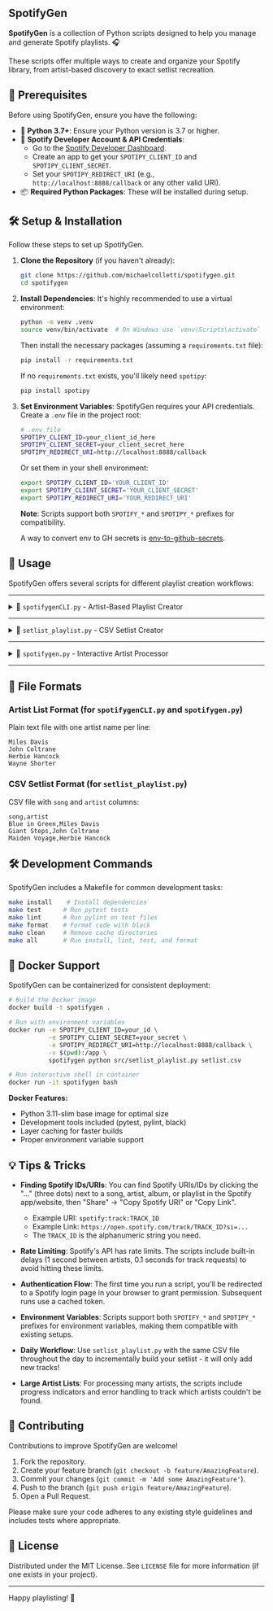 ## SpotifyGen 
**SpotifyGen** is a collection of Python scripts designed to help you manage and generate Spotify playlists. 🎧

These scripts offer multiple ways to create and organize your Spotify library, from artist-based discovery to exact setlist recreation.

## 🚦 Prerequisites

Before using SpotifyGen, ensure you have the following:

*   🐍 **Python 3.7+**: Ensure your Python version is 3.7 or higher.
*   🔑 **Spotify Developer Account & API Credentials**:
    *   Go to the [Spotify Developer Dashboard](https://developer.spotify.com/dashboard/).
    *   Create an app to get your `SPOTIPY_CLIENT_ID` and `SPOTIPY_CLIENT_SECRET`.
    *   Set your `SPOTIPY_REDIRECT_URI` (e.g., `http://localhost:8888/callback` or any other valid URI).
*   📦 **Required Python Packages**: These will be installed during setup.

## 🛠️ Setup & Installation

Follow these steps to set up SpotifyGen.

1.  **Clone the Repository** (if you haven't already):
    ```bash
    git clone https://github.com/michaelcolletti/spotifygen.git
    cd spotifygen
    ```

2.  **Install Dependencies**:
    It's highly recommended to use a virtual environment:
    ```bash
    python -m venv .venv
    source venv/bin/activate  # On Windows use `venv\Scripts\activate`
    ```
    Then install the necessary packages (assuming a `requirements.txt` file):
    ```bash
    pip install -r requirements.txt
    ```
    If no `requirements.txt` exists, you'll likely need `spotipy`:
    ```bash
    pip install spotipy
    ```

3.  **Set Environment Variables**:
    SpotifyGen requires your API credentials. Create a `.env` file in the project root:
    ```bash
    # .env file
    SPOTIPY_CLIENT_ID=your_client_id_here
    SPOTIPY_CLIENT_SECRET=your_client_secret_here
    SPOTIPY_REDIRECT_URI=http://localhost:8888/callback
    ```
    
    Or set them in your shell environment:
    ```bash
    export SPOTIPY_CLIENT_ID='YOUR_CLIENT_ID'
    export SPOTIPY_CLIENT_SECRET='YOUR_CLIENT_SECRET'
    export SPOTIPY_REDIRECT_URI='YOUR_REDIRECT_URI'
    ```
    
    **Note**: Scripts support both `SPOTIFY_*` and `SPOTIPY_*` prefixes for compatibility.
    
    A way to convert env to GH secrets is [env-to-github-secrets](https://github.com/michaelcolletti/env-to-github-secrets/).

## 🚀 Usage

SpotifyGen offers several scripts for different playlist creation workflows:

---

<details>
<summary>🎵 <code>spotifygenCLI.py</code> - Artist-Based Playlist Creator</summary>

Creates two playlists from a list of artists: one with popular tracks and another with deep cuts (lesser-known tracks).

**How it Works:**
Provide a text file with artist names (one per line), and the script will create two playlists using Spotify's catalog.

**Command Line Arguments:**

*   `file`: Path to text file containing artist names (Required)
*   `--popular-limit INTEGER`: Number of popular tracks per artist (Default: 3)
*   `--deep-limit INTEGER`: Number of deep cuts per artist (Default: 3)
*   `--country COUNTRY`: Country code for popularity metrics (Default: US)
*   `--popular-name TEXT`: Name for the popular tracks playlist
*   `--deep-name TEXT`: Name for the deep cuts playlist

**Example:**
Create playlists from artists listed in `artist-list.txt` with 5 popular tracks and 2 deep cuts per artist:

```bash
python src/spotifygenCLI.py artist-list.txt \
  --popular-limit 5 \
  --deep-limit 2 \
  --popular-name "Top Hits Collection" \
  --deep-name "Hidden Gems"
```

**Output:**
- "Top Hits Collection" playlist with popular tracks
- "Hidden Gems" playlist with lesser-known tracks
- Summary report with success/failure counts
</details>

---

<details>
<summary>📝 <code>setlist_playlist.py</code> - CSV Setlist Creator</summary>

Creates or updates a daily playlist from a CSV file containing exact artist-song combinations.

**How it Works:**
Provide a CSV file with `artist` and `song` columns, and the script will search for exact matches and create a dated playlist.

**Smart Update Logic:**
- **Same day:** Updates existing "Setlist YYYY-MM-DD" playlist with only new tracks
- **New day:** Creates fresh playlist for the current date
- **Duplicate detection:** Skips songs already in the playlist

**Command Line Arguments:**

*   `file`: Path to CSV file containing setlist (Required)

**CSV Format:**
```csv
song,artist
Dolphin Dance,Herbie Hancock
So What,Miles Davis
Giant Steps,John Coltrane
```

**Example:**
```bash
python src/setlist_playlist.py setlist.csv
```

**Output:**
- "Setlist 2025-05-28" playlist with exact track matches
- Real-time search progress with ✓/✗/↻ indicators
- Detailed summary showing new vs existing tracks
- Direct Spotify playlist URL

**Features:**
- **Exact matching:** Searches for specific artist-song combinations
- **Fallback search:** Uses broader search if exact match fails
- **Progress tracking:** Shows search results for each track
- **Environment flexible:** Works with both `SPOTIFY_*` and `SPOTIPY_*` variables
</details>

---

<details>
<summary>🔄 <code>spotifygen.py</code> - Interactive Artist Processor</summary>

Interactive version of the artist-based playlist creator with user prompts.

**How it Works:**
Run the script and it will prompt you for an artist list file, then create both popular and deep cuts playlists.

**Example:**
```bash
python src/spotifygen.py
# Enter the path to your text file containing artists: artist-list.txt
```

**Output:**
- "Most Popular Tracks" playlist
- "Deep Cuts Collection" playlist
- Interactive progress updates
</details>

---

## 📁 File Formats

### Artist List Format (for `spotifygenCLI.py` and `spotifygen.py`)
Plain text file with one artist name per line:
```
Miles Davis
John Coltrane
Herbie Hancock
Wayne Shorter
```

### CSV Setlist Format (for `setlist_playlist.py`)
CSV file with `song` and `artist` columns:
```csv
song,artist
Blue in Green,Miles Davis
Giant Steps,John Coltrane
Maiden Voyage,Herbie Hancock
```

## 🛠️ Development Commands

SpotifyGen includes a Makefile for common development tasks:

```bash
make install    # Install dependencies
make test      # Run pytest tests
make lint      # Run pylint on test files
make format    # Format code with black
make clean     # Remove cache directories
make all       # Run install, lint, test, and format
```

## 🐳 Docker Support

SpotifyGen can be containerized for consistent deployment:

```bash
# Build the Docker image
docker build -t spotifygen .

# Run with environment variables
docker run -e SPOTIPY_CLIENT_ID=your_id \
           -e SPOTIPY_CLIENT_SECRET=your_secret \
           -e SPOTIPY_REDIRECT_URI=http://localhost:8888/callback \
           -v $(pwd):/app \
           spotifygen python src/setlist_playlist.py setlist.csv

# Run interactive shell in container
docker run -it spotifygen bash
```

**Docker Features:**
- Python 3.11-slim base image for optimal size
- Development tools included (pytest, pylint, black)
- Layer caching for faster builds
- Proper environment variable support

## 💡 Tips & Tricks

*   **Finding Spotify IDs/URIs**: You can find Spotify URIs/IDs by clicking the "..." (three dots) next to a song, artist, album, or playlist in the Spotify app/website, then "Share" -> "Copy Spotify URI" or "Copy Link".
    *   Example URI: `spotify:track:TRACK_ID`
    *   Example Link: `https://open.spotify.com/track/TRACK_ID?si=...`
    *   The `TRACK_ID` is the alphanumeric string you need.

*   **Rate Limiting**: Spotify's API has rate limits. The scripts include built-in delays (1 second between artists, 0.1 seconds for track requests) to avoid hitting these limits.

*   **Authentication Flow**: The first time you run a script, you'll be redirected to a Spotify login page in your browser to grant permission. Subsequent runs use a cached token.

*   **Environment Variables**: Scripts support both `SPOTIFY_*` and `SPOTIPY_*` prefixes for environment variables, making them compatible with existing setups.

*   **Daily Workflow**: Use `setlist_playlist.py` with the same CSV file throughout the day to incrementally build your setlist - it will only add new tracks!

*   **Large Artist Lists**: For processing many artists, the scripts include progress indicators and error handling to track which artists couldn't be found.

## 🤝 Contributing

Contributions to improve SpotifyGen are welcome!
1.  Fork the repository.
2.  Create your feature branch (`git checkout -b feature/AmazingFeature`).
3.  Commit your changes (`git commit -m 'Add some AmazingFeature'`).
4.  Push to the branch (`git push origin feature/AmazingFeature`).
5.  Open a Pull Request.

Please make sure your code adheres to any existing style guidelines and includes tests where appropriate.

## 📜 License

Distributed under the MIT License. See `LICENSE` file for more information (if one exists in your project).

---

Happy playlisting! 🎉